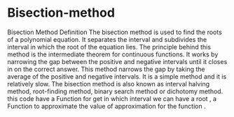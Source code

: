 # Bisection-method
Bisection Method Definition The bisection method is used to find the roots of a polynomial equation. It separates the interval and subdivides the interval in which the root of the equation lies. The principle behind this method is the intermediate theorem for continuous functions.  It works by narrowing the gap between the positive and negative intervals until it closes in on the correct answer.  This method narrows the gap by taking the average of the positive and negative intervals. It is a simple method and it is relatively slow. The bisection method is also known as interval halving method, root-finding method, binary search method or dichotomy method.  this code have a Function for get in which interval we can have a root , a Function to approximate the value of approximation for the function .
